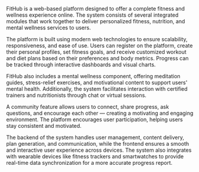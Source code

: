 FitHub is a web-based platform designed to offer a complete fitness and wellness experience online. The system consists of several integrated modules that work together to deliver personalized fitness, nutrition, and mental wellness services to users.

The platform is built using modern web technologies to ensure scalability, responsiveness, and ease of use. Users can register on the platform, create their personal profiles, set fitness goals, and receive customized workout and diet plans based on their preferences and body metrics. Progress can be tracked through interactive dashboards and visual charts.

FitHub also includes a mental wellness component, offering meditation guides, stress-relief exercises, and motivational content to support users' mental health. Additionally, the system facilitates interaction with certified trainers and nutritionists through chat or virtual sessions.

A community feature allows users to connect, share progress, ask questions, and encourage each other — creating a motivating and engaging environment. The platform encourages user participation, helping users stay consistent and motivated.

The backend of the system handles user management, content delivery, plan generation, and communication, while the frontend ensures a smooth and interactive user experience across devices. The system also integrates with wearable devices like fitness trackers and smartwatches to provide real-time data synchronization for a more accurate progress report.
